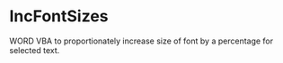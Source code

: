 # IncFontSizes
WORD VBA to proportionately increase size of font by a percentage for selected text.
